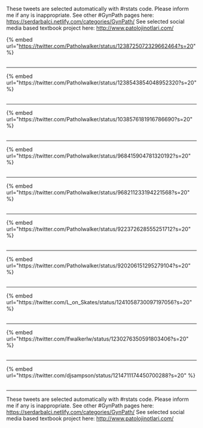 

These tweets are selected automatically with #rstats code. Please inform me if any is inappropriate.
See other #GynPath pages here: https://serdarbalci.netlify.com/categories/GynPath/ 
See selected social media based textbook project here: http://www.patolojinotlari.com/

{% embed url="https://twitter.com/Patholwalker/status/1238725072329662464?s=20" %}<br>
<br>
<hr>
{% embed url="https://twitter.com/Patholwalker/status/1238543854048952320?s=20" %}<br>
<br>
<hr>
{% embed url="https://twitter.com/Patholwalker/status/1038576181916786690?s=20" %}<br>
<br>
<hr>
{% embed url="https://twitter.com/Patholwalker/status/968415904781320192?s=20" %}<br>
<br>
<hr>
{% embed url="https://twitter.com/Patholwalker/status/968211233194221568?s=20" %}<br>
<br>
<hr>
{% embed url="https://twitter.com/Patholwalker/status/922372628555251712?s=20" %}<br>
<br>
<hr>
{% embed url="https://twitter.com/Patholwalker/status/920206151295279104?s=20" %}<br>
<br>
<hr>
{% embed url="https://twitter.com/L_on_Skates/status/1241058730097197056?s=20" %}<br>
<br>
<hr>
{% embed url="https://twitter.com/lfwalkerlw/status/1230276350591803406?s=20" %}<br>
<br>
<hr>
{% embed url="https://twitter.com/djsampson/status/1214711174450700288?s=20" %}<br>
<br>
<hr>


These tweets are selected automatically with #rstats code. Please inform me if any is inappropriate.
See other #GynPath pages here: https://serdarbalci.netlify.com/categories/GynPath/ 
See selected social media based textbook project here: http://www.patolojinotlari.com/
